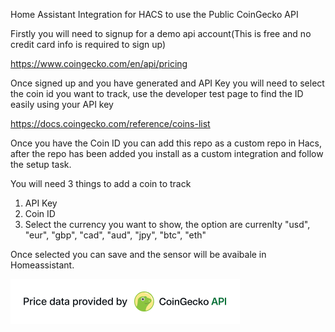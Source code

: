 Home Assistant Integration for HACS to use the Public CoinGecko API

Firstly you will need to signup for a demo api account(This is free and no credit card info is required to sign up)

https://www.coingecko.com/en/api/pricing

Once signed up and you have generated and API Key you will need to select the coin id you want to track, use the developer test page to find the ID easily using your API key

https://docs.coingecko.com/reference/coins-list

Once you have the Coin ID you can add this repo as a custom repo in Hacs, after the repo has been added you install as a custom integration and follow the setup task.

You will need 3 things to add a coin to track

1. API Key
2. Coin ID
3. Select the currency you want to show, the option are currenlty "usd", "eur", "gbp", "cad", "aud", "jpy", "btc", "eth"

Once selected you can save and the sensor will be avaibale in Homeassistant.


![alt text](image.png)


